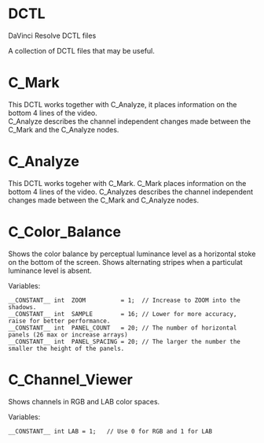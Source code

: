 # DCTL
DaVinci Resolve DCTL files

A collection of DCTL files that may be useful.

# C_Mark
This DCTL works together with C_Analyze, it places information on the bottom 4 lines of the video.  
C_Analyze describes the channel independent changes made between the C_Mark and the C_Analyze nodes.

# C_Analyze
This DCTL works togeher with C_Mark.  C_Mark places information on the bottom 4 lines of the video.
C_Analyzes describes the channel independent changes made between the C_Mark and C_Analyze nodes.

# C_Color_Balance

Shows the color balance by perceptual luminance level as a horizontal stoke on the bottom of the screen. Shows alternating stripes when a particulat luminance level is absent.

Variables:
````
__CONSTANT__ int  ZOOM          = 1;  // Increase to ZOOM into the shadows.
__CONSTANT__ int  SAMPLE        = 16; // Lower for more accuracy, raise for better performance.
__CONSTANT__ int  PANEL_COUNT   = 20; // The number of horizontal panels (26 max or increase arrays)
__CONSTANT__ int  PANEL_SPACING = 20; // The larger the number the smaller the height of the panels. 
````

# C_Channel_Viewer

Shows channels in RGB and LAB color spaces.

Variables:
````
__CONSTANT__ int LAB = 1;   // Use 0 for RGB and 1 for LAB
````

